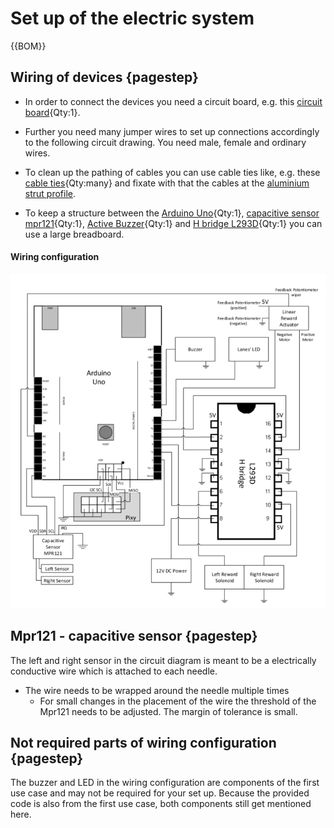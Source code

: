 # Set up of the electric system

{{BOM}}

## Wiring of devices {pagestep}

- In order to connect the devices you need a circuit board, e.g. this [circuit board](electronic.yml#circuit_board){Qty:1}. 

- Further you need many jumper wires to set up connections accordingly to the following circuit drawing. You need male, female and ordinary wires. 

- To clean up the pathing of cables you can use cable ties like, e.g. these [cable ties](connectors.yml#cable_tie){Qty:many} and fixate with that the cables at the [aluminium strut profile](framework.yml#20x20Rod).

- To keep a structure between the [Arduino Uno](electronic.yml#Arduino_Uno){Qty:1}, [capacitive sensor mpr121](electronic.yml#mpr121){Qty:1}, [Active Buzzer](electronic.yml#Keyes_KY-012){Qty:1}
 and [H bridge L293D](electronic.yml#L293D){Qty:1} you can use a large breadboard.

#### Wiring configuration
![](images/arduino_schematic.png)





## Mpr121 - capacitive sensor  {pagestep}

The left and right sensor in the circuit diagram is meant to be a electrically conductive wire which is attached to each needle.

- The wire needs to be wrapped around the needle multiple times
    - For small changes in the placement of the wire the threshold of the Mpr121 needs to be adjusted. The margin of tolerance is small.



## Not required parts of wiring configuration {pagestep}

The buzzer and LED in the wiring configuration are components of the first use case and may not be required for your set up. 
Because the provided code is also from the first use case, both components still get mentioned here. 